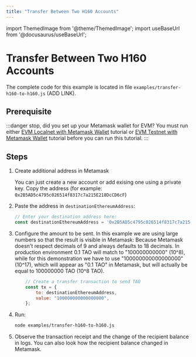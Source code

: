 ```yaml
---
title: "Transfer Between Two H160 Accounts"
---
```


import ThemedImage from '@theme/ThemedImage';
import useBaseUrl from '@docusaurus/useBaseUrl';

# Transfer Between Two H160 Accounts

The complete code for this example is located in file `examples/transfer-h160-to-h160.js` (ADD LINK).

## Prerequisite

:::danger stop, did you set up your Metamask wallet for EVM?
You must run either [EVM Localnet with Metamask Wallet](./evm-localnet-with-metamask-wallet.md) tutorial or [EVM Testnet with Metamask Wallet](./evm-testnet-with-metamask-wallet.md) tutorial before you can run this tutorial. 
:::

## Steps

1. Create additional address in Metamask

    You can just create a new account or add exising one using a private key. Copy the address (for example: `0x2B5AD5c4795c026514f8317c7a215E218DcCD6cF`)

2. Paste the address in `destinationEthereumAddress`:

    ```js
    // Enter your destination address here:
    const destinationEthereumAddress = '0x2B5AD5c4795c026514f8317c7a215E218DcCD6cF';
    ```

3. Configure the amount to be sent. In this example we are using large numbers so that the result is visible in Metamask: Because Metamask doesn't respect decimals of 9 and always defaults to 18 decimals. In production environment 0.1 TAO will match to "100000000000" (10^8), while for this demonstration we have to use "100000000000000000" (10^17), which will appear as "0.1 TAO" in Metamask, but will actually be equal to 100000000 TAO (10^8 TAO).

    ```js
        // Create a transfer transaction to send TAO
        const tx = {
            to: destinationEthereumAddress,
            value: "100000000000000000",
        };
    ```

4. Run:

    ```bash
    node examples/transfer-h160-to-h160.js
    ```

5. Observe the transaction receipt and the change of the recipient balance in logs. You can also look how the recipient balance changed in Metamask.